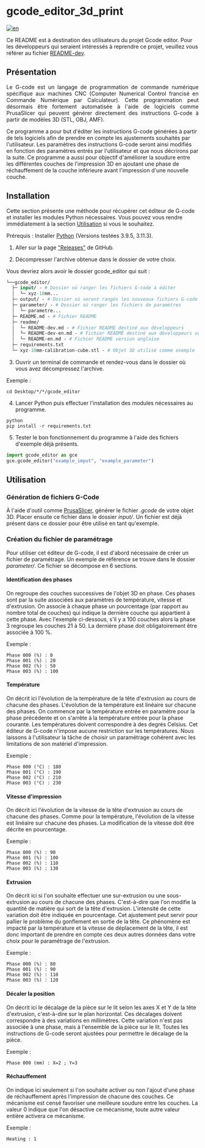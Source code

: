 # gcode_editor_3d_print

[![en](https://img.shields.io/badge/lang-en-red.svg)](https://github.com/m-mullins/gcode_editor_3d_print/blob/main/README-en.md)

Ce README est à destination des utilisateurs du projet Gcode editor. Pour les développeurs qui seraient intéressés à 
reprendre ce projet, veuillez vous référer au fichier [README-dev](README-dev.md).

## Présentation

<p align="justify">
Le G-code est un langage de programmation de commande numérique spécifique aux machines CNC (Computer Numerical Control
francisé en Commande Numérique par Calculateur). Cette programmation peut désormais être fortement automatisée à l'aide 
de logiciels comme PrusaSlicer qui peuvent générer directement des instructions G-code à partir de modèles 3D (STL, OBJ,
AMF).

Ce programme a pour but d'éditer les instructions G-code générées à partir de tels logiciels afin de prendre en compte
les ajustements souhaités par l'utilisateur. Les paramètres des instructions G-code seront ainsi modifiés en fonction
des paramètres entrés par l'utilisateur et que nous décrirons par la suite. Ce programme a aussi pour objectif 
d'améliorer la soudure entre les différentes couches de l'impression 3D en ajoutant une phase de réchauffement de la 
couche inférieure avant l'impression d'une nouvelle couche.
</p>

## Installation

Cette section présente une méthode pour récupérer cet éditeur de G-code et installer les modules Python nécessaires.
Vous pouvez vous rendre immédiatement à la section [Utilisation](#utilisation) si vous le souhaitez.

Prérequis : Installer [Python](https://www.python.org/downloads/) (Versions testées 3.9.5, 3.11.3).

1. Aller sur la page ["Releases"](https://github.com/m-mullins/gcode_editor_3d_print/releases) de GitHub.

2. Décompresser l'archive obtenue dans le dossier de votre choix.

Vous devriez alors avoir le dossier gcode_editor qui suit :

````graphql
└──gcode_editor/
  ├─ input/ - # Dossier où ranger les fichiers G-code à éditer
  │  └─ xyz-10mm...
  ├─ output/ - # Dossier où seront rangés les nouveaux fichiers G-code après avoir été édité
  ├─ parameter/ - # Dossier où ranger les fichiers de paramètres
  │  └─ parametre...
  ├─ README.md - # Fichier README
  ├─ readme/
  │  └─ README-dev.md - # Fichier README destiné aux développeurs
  │  └─ README-dev-en.md - # Fichier README destiné aux développeurs version anglaise
  │  └─ README-en.md - # Fichier README version anglaise
  ├─ requirements.txt
  └─ xyz-10mm-calibration-cube.stl - # Objet 3D utilisé comme exemple
````

3. Ouvrir un terminal de commande et rendez-vous dans le dossier où vous avez décompressez l'archive.

Exemple :
````commandline
cd Desktop/*/*/gcode_editor
````

4. Lancer Python puis effectuer l'installation des modules nécessaires au programme.

````commandline
python
pip install -r requirements.txt
````

5. Tester le bon fonctionnement du programme à l'aide des fichiers d'exemple déjà présents.

````python
import gcode_editor as gce
gce.gcode_editor("example_imput", "example_parameter")
````

## Utilisation

### Génération de fichiers G-Code

À l'aide d'outil comme [PrusaSlicer](https://www.prusa3d.com/page/prusaslicer_424/), générer le fichier *.gcode* de
votre objet 3D. Placer ensuite ce fichier dans le dossier *input/*. Un fichier est déjà présent dans ce dossier pour
être utilisé en tant qu'exemple.

### Création du fichier de paramétrage

Pour utiliser cet éditeur de G-code, il est d'abord nécessaire de créer un fichier de paramétrage. 
Un exemple de référence se trouve dans le dossier *parameter/*. Ce fichier se décompose en 6 sections.

#### Identification des phases

On regroupe des couches successives de l'objet 3D en phase. Ces phases sont par la suite associées aux paramètres de
température, vitesse et d'extrusion. On associe à chaque phase un pourcentage (par rapport au nombre total de couches)
qui indique la dernière couche qui appartient à cette phase. Avec l'exemple ci-dessous, s'il y a 100 couches
alors la phase 3 regroupe les couches 21 à 50. La dernière phase doit obligatoirement être associée à 100 %. 

Exemple :
````text
Phase 000 (%) : 0
Phase 001 (%) : 20
Phase 002 (%) : 50
Phase 003 (%) : 100
````
  
#### Température

On décrit ici l'évolution de la température de la tête d'extrusion au cours de chacune des phases. L'évolution de la 
température est linéaire sur chacune des phases. On commence par la température entrée en paramètre pour la phase 
précédente et on s'arrête à la température entrée pour la phase courante. Les températures doivent correspondre à des
degrés Celsius. Cet éditeur de G-code n'impose aucune restriction sur les températures. Nous laissons à l'utilisateur 
la tâche de choisir un paramétrage cohérent avec les limitations de son matériel d'impression.

Exemple :
````text
Phase 000 (°C) : 180 
Phase 001 (°C) : 190 
Phase 002 (°C) : 210 
Phase 003 (°C) : 230
````

  
#### Vitesse d'impression

On décrit ici l'évolution de la vitesse de la tête d'extrusion au cours de chacune des phases. Comme pour la température, 
l'évolution de la vitesse est linéaire sur chacune des phases. La modification de la vitesse doit être décrite en
pourcentage.

Exemple :
````text
Phase 000 (%) : 90 
Phase 001 (%) : 100 
Phase 002 (%) : 110
Phase 003 (%) : 130
````

#### Extrusion 

On décrit ici si l'on souhaite effectuer une sur-extrusion ou une sous-extrusion au cours de chacune des phases. 
C'est-à-dire que l'on modifie la quantité de matière qui sort de la tête d'extrusion. L'intensité de cette variation 
doit être indiquée en pourcentage. Cet ajustement peut servir pour pallier le problème du gonflement en sortie de la tête.
Ce phénomène est impacté par la température et la vitesse de déplacement de la tête, il est donc important de prendre en
compte ces deux autres données dans votre choix pour le paramétrage de l'extrusion.

Exemple :
`````text
Phase 000 (%) : 80
Phase 001 (%) : 90
Phase 002 (%) : 110
Phase 003 (%) : 120
`````
  
#### Décaler la position

On décrit ici le décalage de la pièce sur le lit selon les axes X et Y de la tête d'extrusion, c'est-à-dire sur le 
plan horizontal. Ces décalages doivent correspondre à des variations en millimètres. Cette variation n'est pas associée à une
phase, mais à l'ensemble de la pièce sur le lit. Toutes les instructions de G-code seront ajustées pour permettre le décalage de la 
pièce.

Exemple :
````text
Phase 000 (mm) : X=2 ; Y=3
````


#### Réchauffement

On indique ici seulement si l'on souhaite activer ou non l'ajout d'une phase de réchauffement après l'impression de 
chacune des couches. Ce mécanisme est censé favoriser une meilleure soudure entre les couches. La valeur 0 indique que 
l'on désactive ce mécanisme, toute autre valeur entière activera ce mécanisme.

Exemple :
````text
Heating : 1
````


